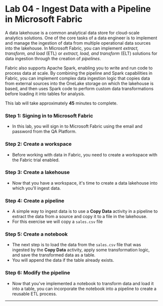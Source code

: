 # Lab 04 - Ingest Data with a Pipeline in Microsoft Fabric

A data lakehouse is a common analytical data store for cloud-scale analytics solutions. One of the core tasks of a data engineer is to implement and manage the ingestion of data from multiple operational data sources into the lakehouse. In Microsoft Fabric, you can implement *extract, transform, and load* (ETL) or *extract, load, and transform* (ELT) solutions for data ingestion through the creation of *pipelines*.

Fabric also supports Apache Spark, enabling you to write and run code to process data at scale. By combining the pipeline and Spark capabilities in Fabric, you can implement complex data ingestion logic that copies data from external sources into the OneLake storage on which the lakehouse is based, and then uses Spark code to perform custom data transformations before loading it into tables for analysis.

This lab will take approximately **45** minutes to complete.

### Step 1: Signing in to Microsoft Fabric

- In this lab, you will sign in to Microsoft Fabric using the email and password from the QA Platform.

### Step 2: Create a workspace

- Before working with data in Fabric, you need to create a workspace with the Fabric trial enabled.

### Step 3: Create a lakehouse

- Now that you have a workspace, it's time to create a data lakehouse into which you'll ingest data.

### Step 4: Create a pipeline

- A simple way to ingest data is to use a **Copy Data** activity in a pipeline to extract the data from a source and copy it to a file in the lakehouse.
- For this exercise we will copy a `sales.csv` file

### Step 5: Create a notebook

- The next step is to load the data from the `sales.csv` file that was ingested by the **Copy Data** activity, apply some transformation logic, and save the transformed data as a table. 
- You will append the data if the table already exists.

### Step 6: Modify the pipeline

- Now that you've implemented a notebook to transform data and load it into a table, you can incorporate the notebook into a pipeline to create a reusable ETL process.

---
